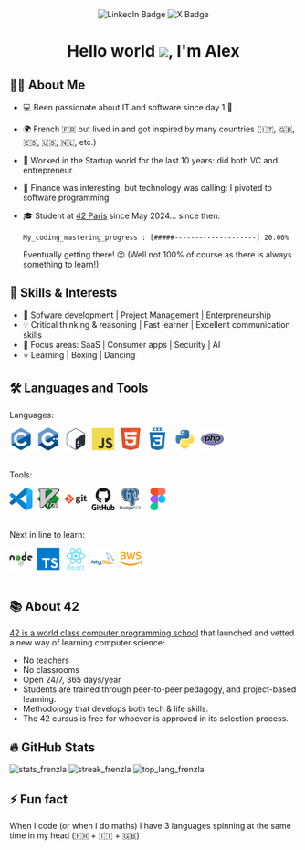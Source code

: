 <div id="header" align="center">
    <div id="badges">
        <a href="https://www.linkedin.com/in/alexandrelarose/" style="text-decoration:none;">
            <img src="https://img.shields.io/badge/LinkedIn-blue?style=for-the-badge&logo=linkedin&logoColor=white" alt="LinkedIn Badge"/></a>
        <a href="https://twitter.com/LaroseAlex" style="text-decoration:none;">
            <img src="https://img.shields.io/badge/X-white?style=for-the-badge&logo=x&logoColor=black" alt="X Badge"/></a>
        <br/>
        <h1>
            Hello world
            <img src="https://media.giphy.com/media/hvRJCLFzcasrR4ia7z/giphy.gif" width="30px"/>, I'm Alex
        </h1>
    </div>
</div>

## 👨‍💻 About Me
- 💻 Been passionate about IT and software since day 1 🐣
- 🌍 French 🇫🇷 but lived in and got inspired by many countries (🇮🇹, 🇬🇧, 🇪🇸, 🇺🇸, 🇳🇱, etc.)
- 💼 Worked in the Startup world for the last 10 years: did both VC and entrepreneur
- 🚀 Finance was interesting, but technology was calling: I pivoted to software programming
- 🎓 Student at [42 Paris](https://42.fr/en/homepage/) since May 2024... since then:

    `My_coding_mastering_progress : [#####--------------------] 20.00%`

    Eventually getting there! 😉 (Well not 100% of course as there is always something to learn!)


## 🔧 Skills & Interests
- 💪 Sofware development | Project Management | Enterpreneurship
- 💡 Critical thinking & reasoning | Fast learner | Excellent communication skills
- 🎯 Focus areas: SaaS | Consumer apps | Security | AI
- ⭐️ Learning | Boxing | Dancing


## :hammer_and_wrench: Languages and Tools
Languages:
<div>
  <img src="https://github.com/devicons/devicon/blob/master/icons/c/c-original.svg" title="c" alt="c" width="40" height="40"/>&nbsp;
  <img src="https://github.com/devicons/devicon/blob/master/icons/cplusplus/cplusplus-original.svg" title="cpp" alt="cpp" width="40" height="40"/>&nbsp;
  <img src="https://github.com/devicons/devicon/blob/master/icons/bash/bash-original.svg" title="Bash" alt="Bash" width="40" height="40"/>&nbsp;
  <img src="https://github.com/devicons/devicon/blob/master/icons/javascript/javascript-original.svg" title="JavaScript" alt="JavaScript" width="40" height="40"/>&nbsp;
  <img src="https://github.com/devicons/devicon/blob/master/icons/html5/html5-original.svg" title="HTML5" alt="HTML" width="40" height="40"/>&nbsp;
  <img src="https://github.com/devicons/devicon/blob/master/icons/css3/css3-plain-wordmark.svg"  title="CSS3" alt="CSS" width="40" height="40"/>&nbsp;
  <img src="https://github.com/devicons/devicon/blob/master/icons/python/python-original.svg" title="Python" alt="Python" width="40" height="40"/>&nbsp;
  <img src="https://github.com/devicons/devicon/blob/master/icons/php/php-original.svg" title="php" alt="php" width="40" height="40"/>
  <br/>
  <br/>
</div>

Tools:
<div>
  <img src="https://github.com/devicons/devicon/blob/master/icons/vscode/vscode-original.svg" title="Vscode" alt="Vscode" width="40" height="40"/>&nbsp;
  <img src="https://github.com/devicons/devicon/blob/master/icons/vim/vim-original.svg" title="Vim" alt="Vim" width="40" height="40"/>&nbsp;
  <img src="https://github.com/devicons/devicon/blob/master/icons/git/git-original-wordmark.svg" title="Git" **alt="Git" width="40" height="40"/>&nbsp;
  <img src="https://github.com/devicons/devicon/blob/master/icons/github/github-original-wordmark.svg" title="Github" alt="Github" width="40" height="40"/>&nbsp;
  <img src="https://github.com/devicons/devicon/blob/master/icons/postgresql/postgresql-original-wordmark.svg" title="Postgresql" alt="Postgresql" width="40" height="40"/>&nbsp;
  <img src="https://github.com/devicons/devicon/blob/master/icons/figma/figma-original.svg" title="Figma" alt="Figma" width="40" height="40"/>
  <br/>
  <br/>
</div>

Next in line to learn:
<div>
  <img src="https://github.com/devicons/devicon/blob/master/icons/nodejs/nodejs-original-wordmark.svg" title="NodeJS" alt="NodeJS" width="40" height="40"/>&nbsp;
  <img src="https://github.com/devicons/devicon/blob/master/icons/typescript/typescript-original.svg" title="Typescript" alt="Typescript" width="40" height="40"/>&nbsp;
  <img src="https://github.com/devicons/devicon/blob/master/icons/react/react-original-wordmark.svg" title="React" alt="React" width="40" height="40"/>&nbsp;
  <img src="https://github.com/devicons/devicon/blob/master/icons/mysql/mysql-original-wordmark.svg" title="MySQL"  alt="MySQL" width="40" height="40"/>&nbsp;
  <img src="https://github.com/devicons/devicon/blob/master/icons/amazonwebservices/amazonwebservices-plain-wordmark.svg" title="AWS" alt="AWS" width="40" height="40"/>
  <br/>
  <br/>
</div>


## 📚 About 42
[42 is a world class computer programming school](https://42.fr/en/homepage/) that launched and vetted a new way of learning computer science:
- No teachers
- No classrooms
- Open 24/7, 365 days/year
- Students are trained through peer-to-peer pedagogy, and project-based learning.
- Methodology that develops both tech & life skills.
- The 42 cursus is free for whoever is approved in its selection process.


## 🔥 GitHub Stats
<p>
  <img src="https://github-readme-stats.vercel.app/api?username=frenzla&show_icons=true&locale=en&theme=midnight-purple&hide_border=true" alt="stats_frenzla" />
  <img src="http://github-readme-streak-stats.herokuapp.com?user=frenzla&locale=en&theme=midnight-purple&hide_border=true" alt="streak_frenzla" />
  <img src="https://github-readme-stats.vercel.app/api/top-langs/?username=frenzla&show_icons=true&locale=en&layout=compact&theme=midnight-purple&hide_border=true" alt="top_lang_frenzla" />
<p>

## ⚡ Fun fact
When I code (or when I do maths) I have 3 languages spinning at the same time in my head (🇫🇷 + 🇮🇹 + 🇬🇧)
